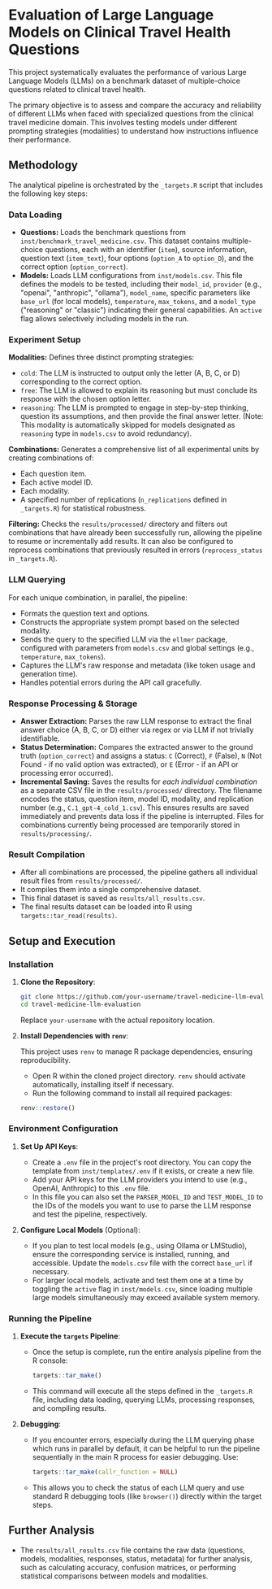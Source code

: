 # Evaluation of Large Language Models on Clinical Travel Health Questions

This project systematically evaluates the performance of various Large Language Models (LLMs) on a benchmark dataset of multiple-choice questions related to clinical travel health.

The primary objective is to assess and compare the accuracy and reliability of different LLMs when faced with specialized questions from the clinical travel medicine domain. This involves testing models under different prompting strategies (modalities) to understand how instructions influence their performance.

## Methodology

The analytical pipeline is orchestrated by the `_targets.R` script that includes the following key steps:

### Data Loading

* **Questions:** Loads the benchmark questions from `inst/benchmark_travel_medicine.csv`. This dataset contains multiple-choice questions, each with an identifier (`item`), source information, question text (`item_text`), four options (`option_A` to `option_D`), and the correct option (`option_correct`).
* **Models:** Loads LLM configurations from `inst/models.csv`. This file defines the models to be tested, including their `model_id`, `provider` (e.g., "openai", "anthropic", "ollama"), `model_name`, specific parameters like `base_url` (for local models), `temperature`, `max_tokens`, and a `model_type` ("reasoning" or "classic") indicating their general capabilities. An `active` flag allows selectively including models in the run.

### Experiment Setup

**Modalities:** Defines three distinct prompting strategies:

* `cold`: The LLM is instructed to output only the letter (A, B, C, or D) corresponding to the correct option.
* `free`: The LLM is allowed to explain its reasoning but must conclude its response with the chosen option letter.
* `reasoning`: The LLM is prompted to engage in step-by-step thinking, question its assumptions, and then provide the final answer letter. (Note: This modality is automatically skipped for models designated as `reasoning` type in `models.csv` to avoid redundancy).

**Combinations:** Generates a comprehensive list of all experimental units by creating combinations of:

* Each question item.
* Each active model ID.
* Each modality.
* A specified number of replications (`n_replications` defined in `_targets.R`) for statistical robustness.

**Filtering:** Checks the `results/processed/` directory and filters out combinations that have already been successfully run, allowing the pipeline to resume or incrementally add results. It can also be configured to reprocess combinations that previously resulted in errors (`reprocess_status` in `_targets.R`).

### LLM Querying

For each unique combination, in parallel, the pipeline:

* Formats the question text and options.
* Constructs the appropriate system prompt based on the selected modality.
* Sends the query to the specified LLM via the `ellmer` package, configured with parameters from `models.csv` and global settings (e.g., `temperature`, `max_tokens`).
* Captures the LLM's raw response and metadata (like token usage and generation time).
* Handles potential errors during the API call gracefully.

### Response Processing & Storage

* **Answer Extraction:** Parses the raw LLM response to extract the final answer choice (A, B, C, or D) either via regex or via LLM if not trivially identifiable.
* **Status Determination:** Compares the extracted answer to the ground truth (`option_correct`) and assigns a status: `C` (Correct), `F` (False), `N` (Not Found - if no valid option was extracted), or `E` (Error - if an API or processing error occurred).
* **Incremental Saving:** Saves the results for *each individual combination* as a separate CSV file in the `results/processed/` directory. The filename encodes the status, question item, model ID, modality, and replication number (e.g., `C.1_gpt-4_cold_1.csv`). This ensures results are saved immediately and prevents data loss if the pipeline is interrupted. Files for combinations currently being processed are temporarily stored in `results/processing/`.

### Result Compilation

* After all combinations are processed, the pipeline gathers all individual result files from `results/processed/`.
* It compiles them into a single comprehensive dataset.
* This final dataset is saved as `results/all_results.csv`.
* The final results dataset can be loaded into R using `targets::tar_read(results)`.

## Setup and Execution

### Installation

1. **Clone the Repository**:

   ```bash
   git clone https://github.com/your-username/travel-medicine-llm-evaluation.git
   cd travel-medicine-llm-evaluation
   ```

   Replace `your-username` with the actual repository location.

2. **Install Dependencies with `renv`**:

   This project uses `renv` to manage R package dependencies, ensuring reproducibility.
   * Open R within the cloned project directory. `renv` should activate automatically, installing itself if necessary.
   * Run the following command to install all required packages:

   ```R
   renv::restore()
   ```

### Environment Configuration

1. **Set Up API Keys**:
   * Create a `.env` file in the project's root directory. You can copy the template from `inst/templates/.env` if it exists, or create a new file.
   * Add your API keys for the LLM providers you intend to use (e.g., OpenAI, Anthropic) to this `.env` file.
   * In this file you can also set the `PARSER_MODEL_ID` and `TEST_MODEL_ID` to the IDs of the models you want to use to parse the LLM response and test the pipeline, respectively.

2. **Configure Local Models** (Optional):
   * If you plan to test local models (e.g., using Ollama or LMStudio), ensure the corresponding service is installed, running, and accessible. Update the `models.csv` file with the correct `base_url` if necessary.
   * For larger local models, activate and test them one at a time by toggling the `active` flag in `inst/models.csv`, since loading multiple large models simultaneously may exceed available system memory.

### Running the Pipeline

1. **Execute the `targets` Pipeline**:
    * Once the setup is complete, run the entire analysis pipeline from the R console:

      ```R
      targets::tar_make()
      ```

    * This command will execute all the steps defined in the `_targets.R` file, including data loading, querying LLMs, processing responses, and compiling results.

2. **Debugging**:
    * If you encounter errors, especially during the LLM querying phase which runs in parallel by default, it can be helpful to run the pipeline sequentially in the main R process for easier debugging. Use:

      ```R
      targets::tar_make(callr_function = NULL)
      ```

    * This allows you to check the status of each LLM query and use standard R debugging tools (like `browser()`) directly within the target steps.

## Further Analysis

* The `results/all_results.csv` file contains the raw data (questions, models, modalities, responses, status, metadata) for further analysis, such as calculating accuracy, confusion matrices, or performing statistical comparisons between models and modalities.
